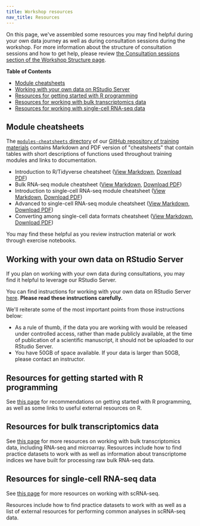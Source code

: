 ```yaml
---
title: Workshop resources
nav_title: Resources
---
```


On this page, we've assembled some resources you may find helpful during your own data journey as well as during consultation sessions during the workshop. For more information about the structure of consultation sessions and how to get help, please review [the Consultation sessions section of the Workshop Structure page](workshop-structure.md#consultation-sessions).

<!-- START doctoc generated TOC please keep comment here to allow auto update -->
<!-- DON'T EDIT THIS SECTION, INSTEAD RE-RUN doctoc TO UPDATE -->
**Table of Contents**

- [Module cheatsheets](#module-cheatsheets)
- [Working with your own data on RStudio Server](#working-with-your-own-data-on-rstudio-server)
- [Resources for getting started with R programming](#resources-for-getting-started-with-r-programming)
- [Resources for working with bulk transcriptomics data](#resources-for-working-with-bulk-transcriptomics-data)
- [Resources for working with single-cell RNA-seq data](#resources-for-working-with-single-cell-rna-seq-data)

<!-- END doctoc generated TOC please keep comment here to allow auto update -->

## Module cheatsheets

The [`modules-cheatsheets` directory](https://github.com/AlexsLemonade/training-modules/tree/{{site.release_tag}}/module-cheatsheets) of our [GitHub repository of training materials](https://github.com/AlexsLemonade/training-modules) contains Markdown and PDF version of "cheatsheets" that contain tables with short descriptions of functions used throughout training modules and links to documentation.

* Introduction to R/Tidyverse cheatsheet ([View Markdown](https://github.com/AlexsLemonade/training-modules/blob/{{site.release_tag}}/module-cheatsheets/intro-to-R-tidyverse-cheatsheet.md), [Download PDF](https://github.com/AlexsLemonade/training-modules/raw/{{site.release_tag}}/module-cheatsheets/intro-to-R-tidyverse-cheatsheet.pdf))
* Bulk RNA-seq module cheatsheet ([View Markdown](https://github.com/AlexsLemonade/training-modules/blob/{{site.release_tag}}/module-cheatsheets/RNA-seq-cheatsheet.md), [Download PDF](https://github.com/AlexsLemonade/training-modules/raw/{{site.release_tag}}/module-cheatsheets/RNA-seq-cheatsheet.pdf))
* Introduction to single-cell RNA-seq module cheatsheet ([View Markdown](https://github.com/AlexsLemonade/training-modules/blob/{{site.release_tag}}/module-cheatsheets/scRNA-seq-cheatsheet.md), [Download PDF](https://github.com/AlexsLemonade/training-modules/raw/{{site.release_tag}}/module-cheatsheets/scRNA-seq-cheatsheet.pdf))
* Advanced to single-cell RNA-seq module cheatsheet ([View Markdown](https://github.com/AlexsLemonade/training-modules/blob/{{site.release_tag}}/module-cheatsheets/scRNA-seq-advanced-cheatsheet.md), [Download PDF](https://github.com/AlexsLemonade/training-modules/raw/{{site.release_tag}}/module-cheatsheets/scRNA-seq-advanced-cheatsheet.pdf))
* Converting among single-cell data formats cheatsheet ([View Markdown](https://github.com/AlexsLemonade/training-modules/blob/{{site.release_tag}}/module-cheatsheets/sce-conversion-cheatsheet.md), [Download PDF](https://github.com/AlexsLemonade/training-modules/raw/{{site.release_tag}}/module-cheatsheets/sce-conversion-cheatsheet.pdf))

You may find these helpful as you review instruction material or work through exercise notebooks.

## Working with your own data on RStudio Server

If you plan on working with your own data during consultations, you may find it helpful to leverage our RStudio Server.

You can find instructions for working with your own data on RStudio Server [here](working-with-your-own-data.md#working-with-your-own-data). **Please read these instructions carefully.**

We'll reiterate some of the most important points from those instructions below:

* As a rule of thumb, if the data you are working with would be released under controlled access, rather than made publicly available, at the time of publication of a scientific manuscript, it should not be uploaded to our RStudio Server.
* You have 50GB of space available.
If your data is larger than 50GB, please contact an instructor.

## Resources for getting started with R programming

See [this page](../additional-resources/R-resources.md) for recommendations on getting started with R programming, as well as some links to useful external resources on R.
## Resources for bulk transcriptomics data

See [this page](../additional-resources/bulk-resources.md) for more resources on working with bulk transcriptomics data, including RNA-seq and microarray.
Resources include how to find practice datasets to work with as well as information about transcriptome indices we have built for processing raw bulk RNA-seq data.

## Resources for single-cell RNA-seq data

See [this page](../additional-resources/single-cell-resources.md) for more resources on working with scRNA-seq.

Resources include how to find practice datasets to work with as well as a list of external resources for performing common analyses in scRNA-seq data.
